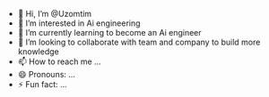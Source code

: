 - 👋 Hi, I’m @Uzomtim
- 👀 I’m interested in Ai engineering 
- 🌱 I’m currently learning to become  an Ai engineer 
- 💞️ I’m looking to collaborate with team and company  to build more knowledge  
- 📫 How to reach me ...
- 😄 Pronouns: ...
- ⚡ Fun fact: ...

<!---
Uzomtim/Uzomtim is a ✨ special ✨ repository because its `README.md` (this file) appears on your GitHub profile.
You can click the Preview link to take a look at your changes.
--->
